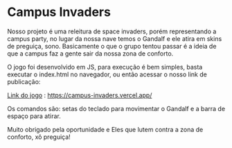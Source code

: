 
# Campus Invaders

Nosso projeto é uma releitura de space invaders, porém representando a campus party, no lugar da nossa nave temos o Gandalf e ele atira em skins de preguiça, sono. Basicamente o que o grupo tentou passar é a ideia de que a campus faz a gente sair da nossa zona de conforto.

O jogo foi desenvolvido em JS, para execução é bem simples, basta executar o index.html no navegador, ou então acessar o nosso link de publicação: 

[Link do jogo]("https://campus-invaders.vercel.app/") : https://campus-invaders.vercel.app/

Os comandos são: setas do teclado para movimentar o Gandalf e a barra de espaço para atirar.

Muito obrigado pela oportunidade e Eles que lutem contra a zona de conforto, xô preguiça!
